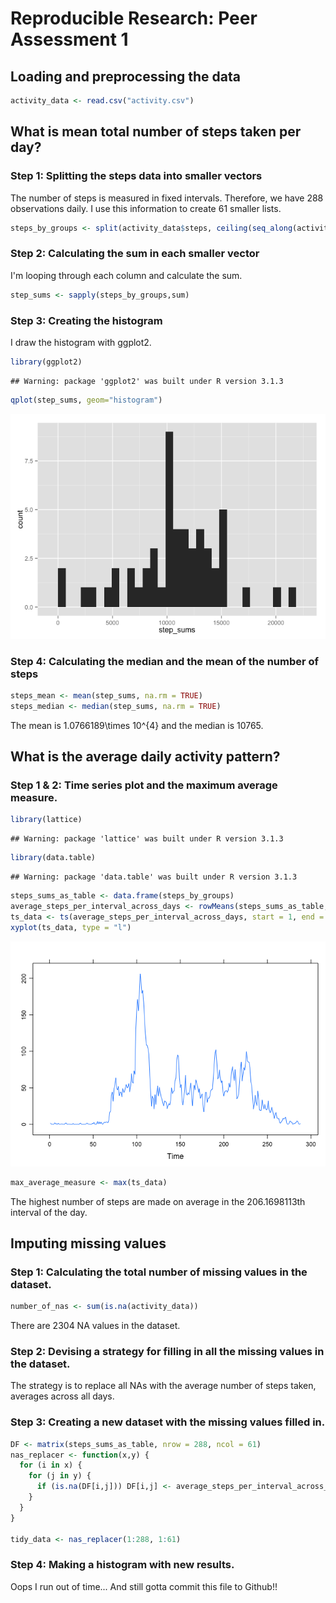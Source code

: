 # Reproducible Research: Peer Assessment 1


## Loading and preprocessing the data


```r
activity_data <- read.csv("activity.csv")
```

## What is mean total number of steps taken per day?
### Step 1: Splitting the steps data into smaller vectors

The number of steps is measured in fixed intervals. Therefore, we have 288 observations daily. I use this information to create 61 smaller lists.


```r
steps_by_groups <- split(activity_data$steps, ceiling(seq_along(activity_data$steps)/288))
```

### Step 2: Calculating the sum in each smaller vector

I'm looping through each column and calculate the sum.


```r
step_sums <- sapply(steps_by_groups,sum)
```

### Step 3: Creating the histogram

I draw the histogram with ggplot2.


```r
library(ggplot2)
```

```
## Warning: package 'ggplot2' was built under R version 3.1.3
```

```r
qplot(step_sums, geom="histogram") 
```

![](PA1_template_files/figure-html/unnamed-chunk-4-1.png) 

### Step 4: Calculating the median and the mean of the number of steps

```r
steps_mean <- mean(step_sums, na.rm = TRUE)
steps_median <- median(step_sums, na.rm = TRUE)
```

The mean is 1.0766189\times 10^{4} and the median is 10765.

## What is the average daily activity pattern?

### Step 1 & 2: Time series plot and the maximum average measure.


```r
library(lattice)
```

```
## Warning: package 'lattice' was built under R version 3.1.3
```

```r
library(data.table)
```

```
## Warning: package 'data.table' was built under R version 3.1.3
```

```r
steps_sums_as_table <- data.frame(steps_by_groups)
average_steps_per_interval_across_days <- rowMeans(steps_sums_as_table, na.rm = TRUE)
ts_data <- ts(average_steps_per_interval_across_days, start = 1, end = 288)
xyplot(ts_data, type = "l")
```

![](PA1_template_files/figure-html/unnamed-chunk-6-1.png) 

```r
max_average_measure <- max(ts_data)
```

The highest number of steps are made on average in the 206.1698113th interval of the day. 

## Imputing missing values

### Step 1: Calculating the total number of missing values in the dataset.


```r
number_of_nas <- sum(is.na(activity_data))
```

There are 2304 NA values in the dataset.

### Step 2: Devising a strategy for filling in all the missing values in the dataset. 

The strategy is to replace all NAs with the average number of steps taken, averages across all days.

### Step 3: Creating a new dataset with the missing values filled in.


```r
DF <- matrix(steps_sums_as_table, nrow = 288, ncol = 61)
nas_replacer <- function(x,y) {
  for (i in x) {
    for (j in y) {
      if (is.na(DF[i,j])) DF[i,j] <- average_steps_per_interval_across_days[i]
    }
  }
}

tidy_data <- nas_replacer(1:288, 1:61)
```

### Step 4: Making a histogram with new results.

Oops I run out of time... And still gotta commit this file to Github!!
